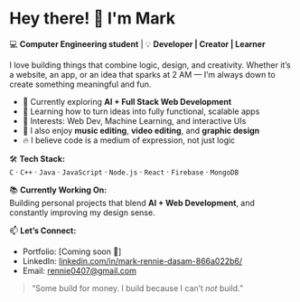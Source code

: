 # Hey there! 👋 I'm Mark  

💻 **Computer Engineering student** | 💡 **Developer | Creator | Learner**  

I love building things that combine logic, design, and creativity. Whether it’s a website, an app, or an idea that sparks at 2 AM — I’m always down to create something meaningful and fun.  

- 🚀 Currently exploring **AI + Full Stack Web Development**  
- 🌱 Learning how to turn ideas into fully functional, scalable apps  
- 🧠 Interests: Web Dev, Machine Learning, and interactive UIs  
- 🎨 I also enjoy **music editing**, **video editing**, and **graphic design**  
- 🔥 I believe code is a medium of expression, not just logic  

🛠️ **Tech Stack:**  
`C` · `C++` · `Java` · `JavaScript` · `Node.js` · `React` · `Firebase` · `MongoDB`

📚 **Currently Working On:**  
Building personal projects that blend **AI + Web Development**, and constantly improving my design sense.

📫 **Let’s Connect:**  
- Portfolio: [Coming soon 🚧]  
- LinkedIn: [linkedin.com/in/mark-rennie-dasam-866a022b6/](#)  
- Email: [rennie0407@gmail.com](mailto:rennie0407@gmail.com)  

> “Some build for money. I build because I can’t *not* build.”
